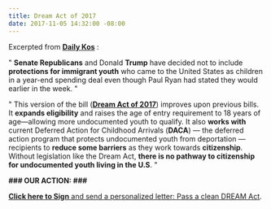 ```yaml
---
title: Dream Act of 2017
date: 2017-11-05 14:32:00 -08:00
---
```


Excerpted from [**Daily Kos**](https://www.dailykos.com/) :   

"  **Senate Republicans** and Donald **Trump** have decided not to include **protections for immigrant youth** who came to the United States as children in a year-end spending deal even though Paul Ryan had stated they would earlier in the week.  "

"  This version of the bill ([**Dream Act of 2017**](https://www.congress.gov/bill/115th-congress/senate-bill/1615)) improves upon previous bills. It **expands eligibility** and raises the age of entry requirement to 18 years of age—allowing more undocumented youth to qualify. It also **works with** current Deferred Action for Childhood Arrivals (**DACA**) — the deferred action program that protects undocumented youth from deportation — recipients to **reduce some barriers** as they work towards **citizenship**. Without legislation like the Dream Act, **there is no pathway to citizenship for undocumented youth living in the U.S**.  "

**###   OUR ACTION:   ###**

[**Click here to Sign** and send a personalized letter: Pass a clean DREAM Act](https://www.dailykos.com/campaigns/letters/sign-and-send-a-personalized-letter-pass-a-clean-dream-act-bill?detail=emailaction&link_id=5&can_id=e59665c3f3c1222626c02430d1bf6bdb&source=email-signature-needed-the-deportations-in-statefull-default-your-state-wont-stop-if-congress-wont-act&email_referrer=email_258091&email_subject=signature-needed-the-deportations-in-statefull-default-your-state-wont-stop-if-congress-wont-act).